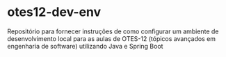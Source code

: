 # otes12-dev-env
Repositório para fornecer instruções de como configurar um ambiente de desenvolvimento local para as aulas de OTES-12 (tópicos avançados em engenharia de software)  utilizando Java e Spring Boot
